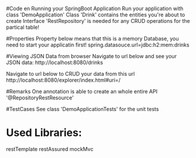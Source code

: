 #Code en Running your SpringBoot Application
Run your application with class 'DemoApplication'
Class 'Drink' contains the entities you're about to create
Interface 'RestRepository' is needed for any CRUD operations for the partical table!

#Properties
Property below means that this is a memory Database, you need to start your applicatin first!
spring.datasouce.url=jdbc:h2:mem:drinks

#Viewing JSON Data from browser
Navigate to url below and see your JSON data:
http://localhost:8080/drinks

Navigate to url below to CRUD your data from this url
http://localhost:8080/explorer/index.html#uri=/

#Remarks
One annotation is able to create an whole entire API '@RepositoryRestResource'


#TestCases
See class 'DemoApplicationTests' for the unit tests

# Used Libraries:
restTemplate
restAssured
mockMvc


